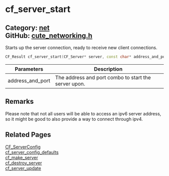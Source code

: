 [//]: # (This file is automatically generated by Cute Framework's docs parser.)
[//]: # (Do not edit this file by hand!)
[//]: # (See: https://github.com/RandyGaul/cute_framework/blob/master/samples/docs_parser.cpp)
[](../header.md ':include')

# cf_server_start

Category: [net](/api_reference?id=net)  
GitHub: [cute_networking.h](https://github.com/RandyGaul/cute_framework/blob/master/include/cute_networking.h)  
---

Starts up the server connection, ready to receive new client connections.

```cpp
CF_Result cf_server_start(CF_Server* server, const char* address_and_port);
```

Parameters | Description
--- | ---
address_and_port | The address and port combo to start the server upon.

## Remarks

Please note that not all users will be able to access an ipv6 server address, so it might be good to also provide a way to connect through ipv4.

## Related Pages

[CF_ServerConfig](/net/cf_serverconfig.md)  
[cf_server_config_defaults](/net/cf_server_config_defaults.md)  
[cf_make_server](/net/cf_make_server.md)  
[cf_destroy_server](/net/cf_destroy_server.md)  
[cf_server_update](/net/cf_server_update.md)  
